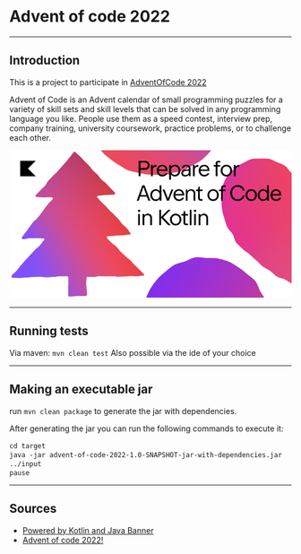 # Advent of code 2022

---

## Introduction

This is a project to participate in [AdventOfCode 2022](https://adventofcode.com/2022)

Advent of Code is an Advent calendar of small programming puzzles for a variety of skill sets and skill levels that can
be solved in any programming language you like. People use them as a speed contest, interview prep, company training,
university coursework, practice problems, or to challenge each other.

![prepare](src/main/resources/img.png)

---

## Running tests

Via maven: `mvn clean test`
Also possible via the ide of your choice

---
    
## Making an executable jar

run `mvn clean package` to generate the jar with dependencies.

After generating the jar you can run the following commands to execute it:

```shell
cd target
java -jar advent-of-code-2022-1.0-SNAPSHOT-jar-with-dependencies.jar ../input
pause
```

---

## Sources

- [Powered by Kotlin and Java Banner](http://patorjk.com/software/taag/#p=display&f=Cursive&t=Powered%20by%20Kotlin%20and%20Java)
- [Advent of code 2022!](http://patorjk.com/software/taag/#p=display&f=Cursive&t=Advent%20of%20code%202022!)
